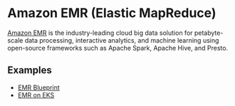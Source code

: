 # Amazon EMR (Elastic MapReduce)
[Amazon EMR](https://aws.amazon.com/emr/) is the industry-leading cloud big data solution for petabyte-scale data processing, interactive analytics, and machine learning using open-source frameworks such as Apache Spark, Apache Hive, and Presto.

## Examples
- [EMR Blueprint](https://github.com/Young-ook/terraform-aws-emr/tree/main/examples/blueprint)
- [EMR on EKS](https://github.com/Young-ook/terraform-aws-emr/tree/main/examples/emr-on-eks)